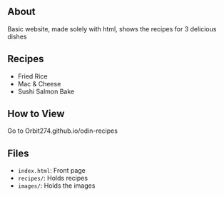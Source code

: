 ## About

Basic website, made solely with html, shows the recipes for 3 delicious dishes

## Recipes

*   Fried Rice
*   Mac & Cheese
*   Sushi Salmon Bake

## How to View

Go to Orbit274.github.io/odin-recipes

## Files

*   `index.html`: Front page
*   `recipes/`: Holds recipes
*   `images/`: Holds the images